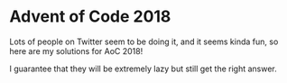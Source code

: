 # Advent of Code 2018
Lots of people on Twitter seem to be doing it, and it seems kinda fun, so here
are my solutions for AoC 2018!

I guarantee that they will be extremely lazy but still get the right answer.
